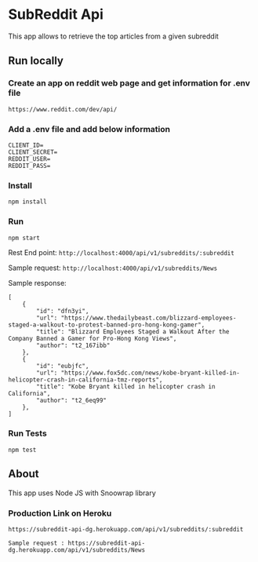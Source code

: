 # SubReddit Api
This app allows to retrieve the top articles from a given subreddit


## Run locally

### Create an app on reddit web page and get information for .env file

```
https://www.reddit.com/dev/api/
```

### Add a .env file and add below information

```
CLIENT_ID=
CLIENT_SECRET=
REDDIT_USER=
REDDIT_PASS=
```

### Install
```
npm install
```

### Run

```
npm start
```

Rest End point: `http://localhost:4000/api/v1/subreddits/:subreddit`

Sample request: `http://localhost:4000/api/v1/subreddits/News`

Sample response: 

```
[
    {
        "id": "dfn3yi",
        "url": "https://www.thedailybeast.com/blizzard-employees-staged-a-walkout-to-protest-banned-pro-hong-kong-gamer",
        "title": "Blizzard Employees Staged a Walkout After the Company Banned a Gamer for Pro-Hong Kong Views",
        "author": "t2_167ibb"
    },
    {
        "id": "eubjfc",
        "url": "https://www.fox5dc.com/news/kobe-bryant-killed-in-helicopter-crash-in-california-tmz-reports",
        "title": "Kobe Bryant killed in helicopter crash in California",
        "author": "t2_6eq99"
    },
]
```

### Run Tests

```
npm test
```

## About

This app uses Node JS with Snoowrap library 

### Production Link on Heroku

```
https://subreddit-api-dg.herokuapp.com/api/v1/subreddits/:subreddit
```
```
Sample request : https://subreddit-api-dg.herokuapp.com/api/v1/subreddits/News
```

